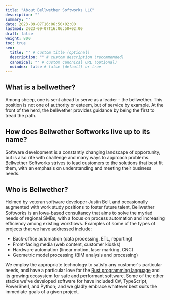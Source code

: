 ```yaml
---
title: "About Bellwether Softworks LLC"
description: ""
summary: ""
date: 2023-09-07T16:06:50+02:00
lastmod: 2023-09-07T16:06:50+02:00
draft: false
weight: 800
toc: true
seo:
  title: "" # custom title (optional)
  description: "" # custom description (recommended)
  canonical: "" # custom canonical URL (optional)
  noindex: false # false (default) or true
---
```


## What is a bellwether?
Among sheep, one is sent ahead to serve as a leader - the bellwether. This position is not one of authority or esteem,
but of service by example. At the front of the herd, the bellwether provides guidance by being the first to tread the
path.

## How does Bellwether Softworks live up to its name?
Software development is a constantly changing landscape of opportunity, but is also rife with challenge and many ways to
approach problems. Bellwether Softworks strives to lead customers to the solutions that best fit them, with an emphasis
on understanding and meeting their business needs.

## Who is Bellwether?

Helmed by veteran software developer Justin Bell, and occasionally augmented with work study positions to foster future
talent, Bellwether Softworks is an Iowa-based consultancy that aims to solve the myriad needs of regional SMBs, with a
focus on process automation and increasing efficiency among existing workflows.  Examples of some of the types of projects
that we have addressed include:

* Back-office automation (data processing, ETL, reporting)
* Front-facing media (web content, customer kiosks)
* Hardware automation (linear motion, laser marking, CNC)
* Geometric model processing (BIM analysis and processing)

We employ the appropriate technology to satisfy any customer's particular needs, and have a particular love for the
[Rust programming language](https://www.rust-lang.org/) and its growing ecosystem for safe and performant software.
Some of the other stacks we've developed software for have included C#, TypeScript, PowerShell, and Python; and we
gladly embrace whatever best suits the immediate goals of a given project.
